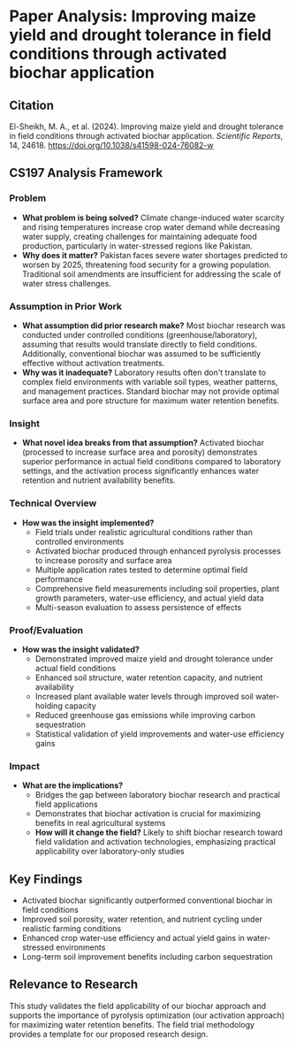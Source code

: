 # Paper Analysis: Improving maize yield and drought tolerance in field conditions through activated biochar application

## Citation
El-Sheikh, M. A., et al. (2024). Improving maize yield and drought tolerance in field conditions through activated biochar application. *Scientific Reports*, 14, 24618. https://doi.org/10.1038/s41598-024-76082-w

## CS197 Analysis Framework

### Problem
- **What problem is being solved?** Climate change-induced water scarcity and rising temperatures increase crop water demand while decreasing water supply, creating challenges for maintaining adequate food production, particularly in water-stressed regions like Pakistan.
- **Why does it matter?** Pakistan faces severe water shortages predicted to worsen by 2025, threatening food security for a growing population. Traditional soil amendments are insufficient for addressing the scale of water stress challenges.

### Assumption in Prior Work
- **What assumption did prior research make?** Most biochar research was conducted under controlled conditions (greenhouse/laboratory), assuming that results would translate directly to field conditions. Additionally, conventional biochar was assumed to be sufficiently effective without activation treatments.
- **Why was it inadequate?** Laboratory results often don't translate to complex field environments with variable soil types, weather patterns, and management practices. Standard biochar may not provide optimal surface area and pore structure for maximum water retention benefits.

### Insight
- **What novel idea breaks from that assumption?** Activated biochar (processed to increase surface area and porosity) demonstrates superior performance in actual field conditions compared to laboratory settings, and the activation process significantly enhances water retention and nutrient availability benefits.

### Technical Overview
- **How was the insight implemented?**
  - Field trials under realistic agricultural conditions rather than controlled environments
  - Activated biochar produced through enhanced pyrolysis processes to increase porosity and surface area
  - Multiple application rates tested to determine optimal field performance
  - Comprehensive field measurements including soil properties, plant growth parameters, water-use efficiency, and actual yield data
  - Multi-season evaluation to assess persistence of effects

### Proof/Evaluation
- **How was the insight validated?**
  - Demonstrated improved maize yield and drought tolerance under actual field conditions
  - Enhanced soil structure, water retention capacity, and nutrient availability
  - Increased plant available water levels through improved soil water-holding capacity
  - Reduced greenhouse gas emissions while improving carbon sequestration
  - Statistical validation of yield improvements and water-use efficiency gains

### Impact
- **What are the implications?**
  - Bridges the gap between laboratory biochar research and practical field applications
  - Demonstrates that biochar activation is crucial for maximizing benefits in real agricultural systems
  - **How will it change the field?** Likely to shift biochar research toward field validation and activation technologies, emphasizing practical applicability over laboratory-only studies

## Key Findings
- Activated biochar significantly outperformed conventional biochar in field conditions
- Improved soil porosity, water retention, and nutrient cycling under realistic farming conditions
- Enhanced crop water-use efficiency and actual yield gains in water-stressed environments
- Long-term soil improvement benefits including carbon sequestration

## Relevance to Research
This study validates the field applicability of our biochar approach and supports the importance of pyrolysis optimization (our activation approach) for maximizing water retention benefits. The field trial methodology provides a template for our proposed research design.